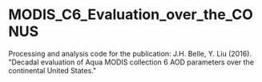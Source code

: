 # MODIS_C6_Evaluation_over_the_CONUS
Processing and analysis code for the publication: J.H. Belle, Y. Liu (2016). "Decadal evaluation of Aqua MODIS collection 6 AOD parameters over the continental United States."
